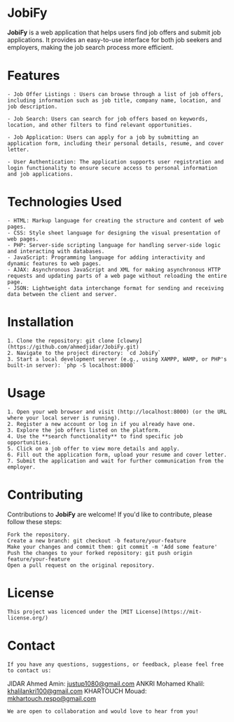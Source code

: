 # JobiFy
   **JobiFy** is a web application that helps users find job offers and submit job applications. It provides an easy-to-use interface for both job seekers and employers, making the job search process more efficient.

# Features
    - Job Offer Listings : Users can browse through a list of job offers, including information such as job title, company name, location, and job description.

    - Job Search: Users can search for job offers based on keywords, location, and other filters to find relevant opportunities.

    - Job Application: Users can apply for a job by submitting an application form, including their personal details, resume, and cover letter.

    - User Authentication: The application supports user registration and login functionality to ensure secure access to personal information and job applications.

# Technologies Used
    - HTML: Markup language for creating the structure and content of web pages.
    - CSS: Style sheet language for designing the visual presentation of web pages.
    - PHP: Server-side scripting language for handling server-side logic and interacting with databases.
    - JavaScript: Programming language for adding interactivity and dynamic features to web pages.
    - AJAX: Asynchronous JavaScript and XML for making asynchronous HTTP requests and updating parts of a web page without reloading the entire page.
    - JSON: Lightweight data interchange format for sending and receiving data between the client and server.

# Installation
    1. Clone the repository: git clone [clowny](https://github.com/ahmedjidar/JobiFy.git)
    2. Navigate to the project directory: `cd JobiFy`
    3. Start a local development server (e.g., using XAMPP, WAMP, or PHP's built-in server): `php -S localhost:8000`

# Usage
    1. Open your web browser and visit (http://localhost:8000) (or the URL where your local server is running).
    2. Register a new account or log in if you already have one.
    3. Explore the job offers listed on the platform.
    4. Use the **search functionality** to find specific job opportunities.
    5. Click on a job offer to view more details and apply.
    6. Fill out the application form, upload your resume and cover letter.
    7. Submit the application and wait for further communication from the employer.

# Contributing
   Contributions to **JobiFy** are welcome! If you'd like to contribute, please follow these steps:

    Fork the repository.
    Create a new branch: git checkout -b feature/your-feature
    Make your changes and commit them: git commit -m 'Add some feature'
    Push the changes to your forked repository: git push origin feature/your-feature
    Open a pull request on the original repository.

# License
    This project was licenced under the [MIT License](https://mit-license.org/)

# Contact
    If you have any questions, suggestions, or feedback, please feel free to contact us:
JIDAR Ahmed Amin: [justup1080@gmail.com](mailto:justup1080@gmail.com)
ANKRI Mohamed Khalil: [khalilankri100@gmail.com](mailto:khalilankri100@gmail.com)
KHARTOUCH Mouad: [mkhartouch.respo@gmail.com](mailto:mkhartouch.respo@gmail.com)

    We are open to collaboration and would love to hear from you!
